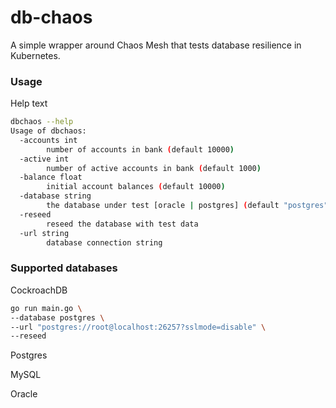 # db-chaos
A simple wrapper around Chaos Mesh that tests database resilience in Kubernetes.

### Usage

Help text

```sh
dbchaos --help
Usage of dbchaos:
  -accounts int
        number of accounts in bank (default 10000)
  -active int
        number of active accounts in bank (default 1000)
  -balance float
        initial account balances (default 10000)
  -database string
        the database under test [oracle | postgres] (default "postgres")
  -reseed
        reseed the database with test data
  -url string
        database connection string
```

### Supported databases

CockroachDB

```sh
go run main.go \
--database postgres \
--url "postgres://root@localhost:26257?sslmode=disable" \
--reseed
```

Postgres



MySQL



Oracle

